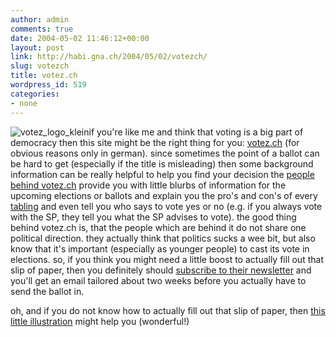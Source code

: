 ```yaml
---
author: admin
comments: true
date: 2004-05-02 11:46:12+00:00
layout: post
link: http://habi.gna.ch/2004/05/02/votezch/
slug: votezch
title: votez.ch
wordpress_id: 519
categories:
- none
---
```


![votez_logo_klein](http://habi.gna.ch/blog/images/votez_logo_klein.gif)if you're like me and think that voting is a big part of democracy then this site might be the right thing for you: [votez.ch](http://www.votez.ch/) (for obvious reasons only in german).
since sometimes the point of a ballot can be hard to get (especially if the title is misleading) then some background information can be really helpful to help you find your decision
the [people behind votez.ch](http://www.votez.ch/meta/werwirsind.html) provide you with little blurbs of information for the upcoming elections or ballots and explain you the pro's and con's of every [tabling](http://dict.leo.org/?p=TPi..&search=tabling) and even tell you who says to vote yes or no (e.g. if you always vote with the SP, they tell you what the SP advises to vote).
the good thing behind votez.ch is, that the people which are behind it do not share one political direction. they actually think that politics sucks a wee bit, but also know that it's important (especially as younger people) to cast its vote in elections.
so, if you think you might need a little boost to actually fill out that slip of paper, then you definitely should [subscribe to their newsletter](http://www.votez.ch/meta/anmelden.php3) and you'll get an email tailored about two weeks before you actually have to send the ballot in. 

oh, and if you do not know how to actually fill out that slip of paper, then [this little illustration](http://www.votez.ch/images/howto/howto.gif) might help you (wonderful!)
